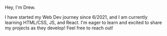 Hey, I'm Drew. 

I have started my Web Dev journey since 6/2021, and I am currently learning HTML/CSS, JS, and React. 
I'm eager to learn and excited to share my projects as they develop!
Feel free to reach out!

